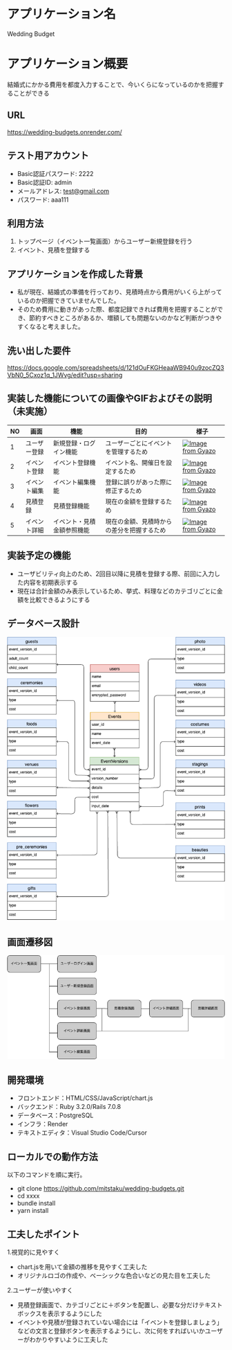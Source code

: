# アプリケーション名
Wedding Budget

# アプリケーション概要
結婚式にかかる費用を都度入力することで、今いくらになっているのかを把握することができる

## URL

https://wedding-budgets.onrender.com/

## テスト用アカウント

- Basic認証パスワード: 2222
- Basic認証ID: admin
- メールアドレス: test@gmail.com
- パスワード: aaa111

## 利用方法

1. トップページ（イベント一覧画面）からユーザー新規登録を行う
2. イベント、見積を登録する

## アプリケーションを作成した背景
- 私が現在、結婚式の準備を行っており、見積時点から費用がいくら上がっているのか把握できていませんでした。
- そのため費用に動きがあった際、都度記録できれば費用を把握することができ、節約すべきところがあるか、増額しても問題ないのかなど判断がつきやすくなると考えました。

## 洗い出した要件
https://docs.google.com/spreadsheets/d/121dOuFKGHeaaWB940u9zocZQ3VbN0_5Cxoz1q_1JWvg/edit?usp=sharing

## 実装した機能についての画像やGIFおよびその説明（未実施）
| NO | 画面        | 機能                | 目的                            | 様子                                      |
|----|------------|-------------------- |--------------------------------|-------------------------------------------|
| 1  | ユーザー登録 | 新規登録・ログイン機能  | ユーザーごとにイベントを管理するため | [![Image from Gyazo](https://i.gyazo.com/a4d40e6936b720d28408f0039833678b.gif)](https://gyazo.com/a4d40e6936b720d28408f0039833678b) |
| 2  | イベント登録 | イベント登録機能       | イベント名、開催日を設定するため    | [![Image from Gyazo](https://i.gyazo.com/328531f7424dccc5094f5ebb44e2b7c3.gif)](https://gyazo.com/328531f7424dccc5094f5ebb44e2b7c3) |
| 3  | イベント編集 | イベント編集機能       | 登録に誤りがあった際に修正するため  | [![Image from Gyazo](https://i.gyazo.com/8a17ea341fd5e479344e88502f2f9dfe.gif)](https://gyazo.com/8a17ea341fd5e479344e88502f2f9dfe) |
| 4  | 見積登録    | 見積登録機能           | 現在の金額を登録するため       | [![Image from Gyazo](https://i.gyazo.com/688a2de31515b644cbb8401efc0e4fc3.gif)](https://gyazo.com/688a2de31515b644cbb8401efc0e4fc3) |
| 5  | イベント詳細 | イベント・見積金額参照機能 | 現在の金額、見積時からの差分を把握するため      | [![Image from Gyazo](https://i.gyazo.com/0f2d017d31fc199ddf46ca478ea4982c.gif)](https://gyazo.com/0f2d017d31fc199ddf46ca478ea4982c) |

## 実装予定の機能

- ユーザビリティ向上のため、2回目以降に見積を登録する際、前回に入力した内容を初期表示する
- 現在は合計金額のみ表示しているため、挙式、料理などのカテゴリごとに金額を比較できるようにする

## データベース設計
![ER](https://github.com/mitstaku/wedding-budgets/blob/main/ER.png)

## 画面遷移図
![screen_transition_diagram](https://github.com/mitstaku/wedding-budgets/blob/main/screen_transition_diagram.png)

## 開発環境

- フロントエンド：HTML/CSS/JavaScript/chart.js
- バックエンド：Ruby 3.2.0/Rails 7.0.8
- データベース：PostgreSQL
- インフラ：Render
- テキストエディタ：Visual Studio Code/Cursor

## ローカルでの動作方法

以下のコマンドを順に実行。
- git clone https://github.com/mitstaku/wedding-budgets.git
- cd xxxx
- bundle install
- yarn install

## 工夫したポイント
1.視覚的に見やすく
- chart.jsを用いて金額の推移を見やすく工夫した
- オリジナルロゴの作成や、ベーシックな色合いなどの見た目を工夫した

2.ユーザーが使いやすく
- 見積登録画面で、カテゴリごとに＋ボタンを配置し、必要な分だけテキストボックスを表示するようにした
- イベントや見積が登録されていない場合には「イベントを登録しましょう」などの文言と登録ボタンを表示するようにし、次に何をすればいいかユーザーがわかりやすいように工夫した